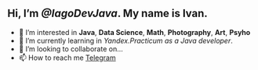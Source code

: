 ## Hi, I’m _@IagoDevJava_. My name is Ivan.

- 👀 I’m interested in **Java**, **Data Science**, **Math**, **Photography**, **Art**, **Psyho**
- 🌱 I’m currently learning in _Yandex.Practicum as a Java developer_.
- 💞️ I’m looking to collaborate on...
- 📫 How to reach me [Telegram](https://t.me/BuddhaSoulDev)

<!---
GorynychJava/GorynychJava is a ✨ special ✨ repository because its `README.md` (this file) appears on your GitHub profile.
You can click the Preview link to take a look at your changes.
--->
